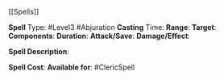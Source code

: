 [[Spells]]

**Spell** Type:  #Level3 #Abjuration 
**Casting** Time:
**Range**:
**Target**:
**Components**:
**Duration**:
**Attack/Save**:
**Damage/Effect**:

**Spell Description**: 
	

**Spell Cost**:
**Available for**: #ClericSpell 